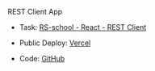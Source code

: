 REST Client App

- Task: [RS-school - React - REST Client](https://github.com/rolling-scopes-school/tasks/blob/master/react/modules/tasks/final.md)

- Public Deploy: [Vercel](https://rest-client-app-tawny.vercel.app/)

- Code: [GitHub](https://github.com/Boys-Not-Found/rest-client-app)
